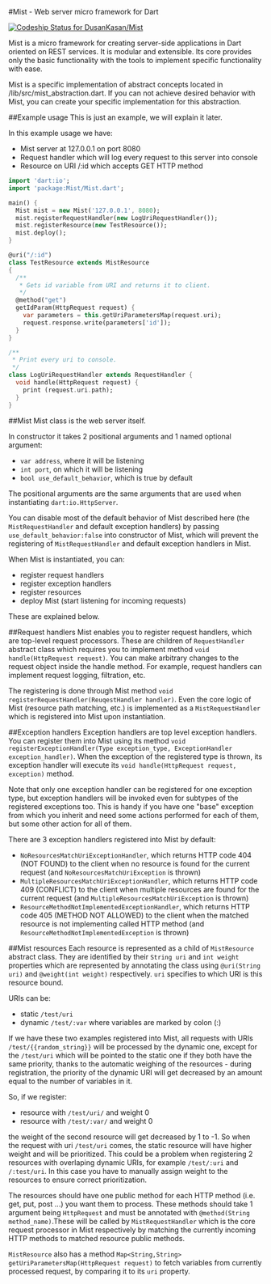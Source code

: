 #Mist - Web server micro framework for Dart

[ ![Codeship Status for DusanKasan/Mist](https://www.codeship.io/projects/ad86d100-eb34-0131-76b0-361a1fbb7bc6/status)](https://www.codeship.io/projects/26476)

Mist is a micro framework for creating server-side applications in Dart oriented on REST services. It is modular and extensible. Its core provides only the basic functionality with the tools to implement specific functionality with ease.

Mist is a specific implementation of abstract concepts located in /lib/src/mist_abstraction.dart. If you can not achieve desired behavior with Mist, you can create your specific implementation for this abstraction.

##Example usage
This is just an example, we will explain it later.

In this example usage we have:
- Mist server at 127.0.0.1 on port 8080
- Request handler which will log every request to this server into console
- Resource on URI /:id which accepts GET HTTP method

```dart
import 'dart:io';
import 'package:Mist/Mist.dart';

main() {
  Mist mist = new Mist('127.0.0.1', 8080);
  mist.registerRequestHandler(new LogUriRequestHandler());
  mist.registerResource(new TestResource());
  mist.deploy();
}

@uri("/:id")
class TestResource extends MistResource 
{    
  /**
   * Gets id variable from URI and returns it to client.
   */
  @method("get")
  getIdParam(HttpRequest request) {
    var parameters = this.getUriParametersMap(request.uri);
    request.response.write(parameters['id']);
  }
}

/**
 * Print every uri to console.
 */
class LogUriRequestHandler extends RequestHandler {
  void handle(HttpRequest request) {
    print (request.uri.path);
  }
}
```

##Mist
Mist class is the web server itself.

In constructor it takes 2 positional arguments and 1 named optional argument:
- `var address`, where it will be listening
- `int port`, on which it will be listening
- `bool use_default_behavior`, which is true by default 

The positional arguments are the same arguments that are used when instantiating `dart:io.HttpServer`.

You can disable most of the default behavior of Mist described here (the `MistRequestHandler` and default exception handlers) by passing `use_default_behavior:false` into constructor of Mist, which will prevent the registering of `MistRequestHandler` and default exception handlers in Mist.

When Mist is instantiated, you can:
- register request handlers
- register exception handlers
- register resources
- deploy Mist (start listening for incoming requests)

These are explained below.

##Request handlers
Mist enables you to register request handlers, which are top-level request processors. These are children of `RequestHandler` abstract class which requires you to implement method `void handle(HttpRequest request)`. You can make arbitrary changes to the request object inside the handle method. For example, request handlers can implement request logging, filtration, etc.

The registering is done through Mist method `void registerRequestHandler(ReuqestHandler handler)`. Even the core logic of Mist (resource path matching, etc.) is implemented as a `MistRequestHandler` which is registered into Mist upon instantiation.

##Exception handlers
Exception handlers are top level exception handlers. You can register them into Mist using its method `void registerExceptionHandler(Type exception_type, ExceptionHandler exception_handler)`. When the exception of the registered type is thrown, its exception handler will execute its `void handle(HttpRequest request, exception)` method.

Note that only one exception handler can be registered for one exception type, but exception handlers will be invoked even for subtypes of the registered exceptions too. This is handy if you have one "base" exception from which you inherit and need some actions performed for each of them, but some other action for all of them.

There are 3 exception handlers registered into Mist by default:
- `NoResourcesMatchUriExceptionHandler`, which returns HTTP code 404 (NOT FOUND) to the client when no resource is found for the current request (and `NoResourcesMatchUriException` is thrown)
- `MultipleResourcesMatchUriExceptionHandler`, which returns HTTP code 409 (CONFLICT) to the client when multiple resources are found for the current request (and `MultipleResourcesMatchUriException` is thrown)
- `ResourceMethodNotImplementedExceptionHandler`, which returns HTTP code 405 (METHOD NOT ALLOWED) to the client when the matched resource is not implementing called HTTP method (and `ResourceMethodNotImplementedException` is thrown)

##Mist resources
Each resource is represented as a child of `MistResource` abstract class. They are identified by their `String uri` and `int weight` properties which are represented by annotating the class using `@uri(String uri)` and `@weight(int weight)` respectively. `uri` specifies to which URI is this resource bound. 

URIs can be:
- static `/test/uri` 
- dynamic `/test/:var` where variables are marked by colon (:)

If we have these two examples registered into Mist, all requests with URIs `/test/{{random_string}}` will be processed by the dynamic one, except for the `/test/uri` which will be pointed to the static one if they both have the same priority, thanks to the automatic weighing of the resources - during registration, the priority of the dynamic URI will get decreased by an amount equal to the number of variables in it.

So, if we register:
- resource with `/test/uri/` and weight 0
- resource with `/test/:var/` and weight 0

the weight of the second resource will get decreased by 1 to -1. So when the request with uri `/test/uri` comes, the static resource will have higher weight and will be prioritized. This could be a problem when registering 2 resources with overlaping dynamic URIs, for example `/test/:uri` and `/:test/uri`. In this case you have to manually assign weight to the resources to ensure correct prioritization.

The resources should have one public method for each HTTP method (i.e. get, put, post ...) you want them to process. These methods should take 1 argument being `HttpRequest` and must be annotated with `@method(String method_name)`.These will be called by `MistRequestHandler` which is the core request processor in Mist respectively by matching the currently incoming HTTP methods to matched resource public methods.

`MistResource` also has a method `Map<String,String> getUriParametersMap(HttpRequest request)` to fetch variables from currently processed request, by comparing it to its `uri` property.
